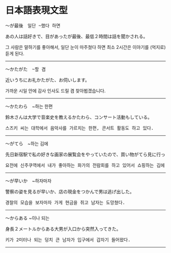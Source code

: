 日本語表現文型
==

<pre>
〜が最後　일단 ~했다 하면
</pre>

あの人は話好きで、目があったが最後、最低２時間は話を聞かされる。

그 사람은 말하기를 좋아해서, 일단 눈이 마주쳤다 하면 최소 2시간은 이야기를 (억지로) 듣게 된다.

---

<pre>
〜かたがた　~할 겸
</pre>

近いうちにお礼かたがた、お伺いします。

가까운 시일 안에 감사 인사도 드릴 겸 찾아뵙겠습니다.

---

〜かたわら　~하는 한편

<pre>
鈴木さんは大学で音楽史を教えるかたわら、コンサート活動もしている。
</pre>

<pre>
스즈키 씨는 대학에서 음악사를 가르치는 한편, 콘서트 활동도 하고 있다.
</pre>

---

〜がてら　~하는 김에

<pre>
先日新宿駅で私の好きな画家の展覧会をやっていたので、買い物がてら見に行った。
</pre>

<pre>
요전에 신주쿠역에서 내가 좋아하는 화가의 전람회를 하고 있어서 쇼핑하는 김에 보러 갔다.
</pre>

---

〜が早いか　~하자마자

<pre>
警察の姿を見るが早いか、店の現金をつかんで男は逃げ出した。
</pre>

<pre>
경찰의 모습을 보자마자 가게 현금을 쥐고 남자는 도망쳤다.
</pre>

---

〜からある ~이나 되는

<pre>
身長２メートルからある大男が入口から突然入ってきた。
</pre>

<pre>
키가 2미터나 되는 덩치 큰 남자가 입구에서 갑자기 들어왔다.
</pre>

---
